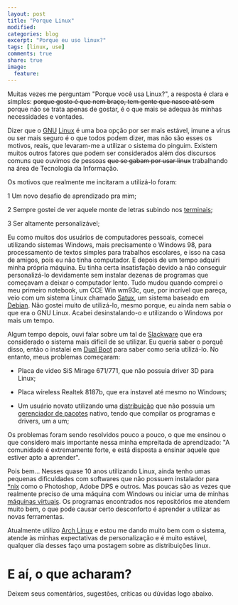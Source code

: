 ```yaml
---
layout: post
title: "Porque Linux"
modified:
categories: blog
excerpt: "Porque eu uso linux?"
tags: [linux, use]
comments: true
share: true
image:
  feature:
---
```


<div id="fb-root"></div>
<script>(function(d, s, id) {
  var js, fjs = d.getElementsByTagName(s)[0];
  if (d.getElementById(id)) return;
  js = d.createElement(s); js.id = id;
  js.src =  "//connect.facebook.net/pt_BR/sdk.js#xfbml=1&version=v2.5&appId=541394239351629";
  fjs.parentNode.insertBefore(js, fjs);
}(document, 'script', 'facebook-jssdk'));</script>

Muitas vezes me perguntam "Porque você usa Linux?", a resposta é clara e
simples: <s>porque gosto é que nem braço, tem gente que nasce até sem</s> porque
não se trata apenas de gostar, é o que mais se adequa às minhas necessidades e
vontades.

Dizer que o [GNU](https://pt.wikipedia.org/wiki/GNU)
[Linux](https://pt.wikipedia.org/wiki/Linux) é uma boa opção por ser mais
estável, imune a vírus ou ser mais seguro é o que todos podem dizer, mas não são
esses os motivos, reais, que levaram-me a utilizar o sistema do pinguim. Existem
muitos outros fatores que podem ser considerados além dos discursos comuns que
ouvimos de pessoas <s>que se gabam por usar linux</s> trabalhando na área de
Tecnologia da Informação.

Os motivos que realmente me incitaram a utilizá-lo foram:

1 Um novo desafio de aprendizado pra mim;

2 Sempre gostei de ver aquele monte de letras subindo nos
[terminais](https://en.wikipedia.org/wiki/Linux_console);

3 Ser altamente personalizável;

Eu como muitos dos usuários de computadores pessoais, comecei utilizando
sistemas Windows, mais precisamente o Windows 98, para processamento de textos
simples para trabalhos escolares, e isso na casa de amigos, pois eu não tinha
computador. E depois de um tempo adquiri minha própria máquina. Eu tinha certa
insatisfação devido a não conseguir personalizá-lo devidamente sem instalar
dezenas de programas que começavam a deixar o computador lento. Tudo mudou
quando comprei o meu primeiro notebook, um CCE Win wm93c, que, por incrível que
pareça, veio com um sistema Linux chamado [Satux](http://www.satux.org.br/), um
sistema baseado em [Debian](https://www.debian.org/index.pt.html). Não gostei
muito de utilizá-lo, mesmo porque, eu ainda nem sabia o que era o GNU Linux.
Acabei desinstalando-o e utilizando o Windows por mais um tempo.

Algum tempo depois, ouvi falar sobre um tal de
[Slackware](http://www.slackware.com/) que era considerado o sistema mais
difícil de se utilizar. Eu queria saber o porquê disso, então o instalei em
[Dual Boot](https://pt.wikipedia.org/wiki/Multi_boot) para saber como seria
utilizá-lo. No entanto, meus problemas começaram:

* Placa de video SiS Mirage 671/771, que não possuia driver 3D para Linux;

* Placa wireless Realtek 8187b, que era instavel até mesmo no Windows;

* Um usuário novato utilizando uma
  [distribuição](http://www.uniriotec.br/~morganna/guia/distribuicao.html) que
  não possuia um [gerenciador de
  pacotes](https://pt.wikipedia.org/wiki/Sistema_gestor_de_pacotes) nativo,
  tendo que compilar os programas e drivers, um a um;

Os problemas foram sendo resolvidos pouco a pouco, o que me ensinou
o que considero mais importante nessa minha empreitada de aprendizado: "A comunidade é extremamente forte, e
está disposta a ensinar aquele que estiver apto a aprender".

Pois bem... Nesses quase 10 anos utilizando Linux, ainda tenho umas pequenas
dificuldades com softwares que não possuem instalador para
[*nix](https://en.wikipedia.org/wiki/Unix-like) como o Photoshop, Adobe DPS e
outros. Mas poucas são as vezes que realmente preciso de uma máquina com Windows
ou iniciar uma de minhas [máquinas
virtuais](https://pt.wikipedia.org/wiki/M%C3%A1quina_virtual). Os programas
encontrados nos repositórios me atendem muito bem, o que pode causar certo
desconforto é aprender a utilizar as novas ferramentas.

Atualmente utilizo [Arch Linux](http://www.archlinux-br.org/) e estou me dando
muito bem com o sistema, atende às minhas expectativas de personalização e é
muito estável, qualquer dia desses faço uma postagem sobre as distribuições
linux.

# E aí, o que acharam?

Deixem seus comentários, sugestões, críticas ou dúvidas logo abaixo.

<div class="fb-comments" data-href="http://blog.shundake.xyz{{ page.url }}/"
data-width="600" data-num-posts="2" data-colorscheme="dark"></div>
